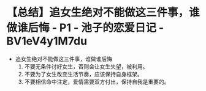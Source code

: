 # 【总结】追女生绝对不能做这三件事，谁做谁后悔 - P1 - 池子的恋爱日记 - BV1eV4y1M7du

-   追女生绝对不能做这三件事，谁做谁后悔
    1.  不要无条件讨好女生，否则会让女生失望，被利用。
    2.  不要为了女生改变生活节奏，应该保持自身框架。
    3.  不要相信命中注定，爱情需要双方付出，保持自我是重要的。